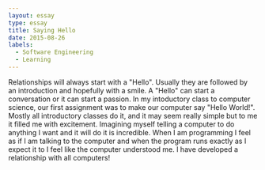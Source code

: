 ```yaml
---
layout: essay
type: essay
title: Saying Hello
date: 2015-08-26
labels:
  - Software Engineering
  - Learning
---
```


Relationships will always start with a "Hello". Usually they are followed by an introduction and hopefully with a smile. A "Hello" can start a conversation or it can start a passion. In my intoductory class to computer science, our first assignment was to make our computer say "Hello World!". Mostly all introductory classes do it, and it may seem really simple but to me it filled me with excitement. Imagining myself telling a computer to do anything I want and it will do it is incredible. When I am programming I feel as if I am talking to the computer and when the program runs exactly as I expect it to I feel like the computer understood me. I have developed a relationship with all computers!

